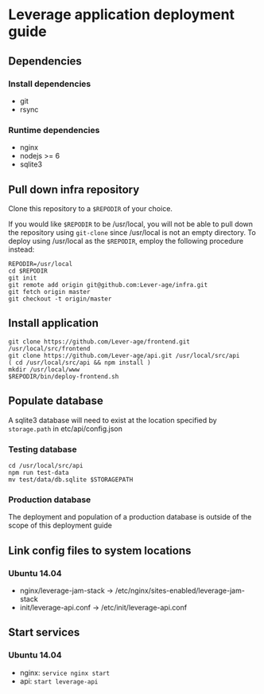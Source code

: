 # Leverage application deployment guide #

## Dependencies ##

### Install dependencies ###

- git
- rsync

### Runtime dependencies ###

- nginx
- nodejs >= 6
- sqlite3

## Pull down infra repository ##

Clone this repository to a `$REPODIR` of your choice.

If you would like `$REPODIR` to be /usr/local, you will
not be able to pull down the repository using `git-clone`
since /usr/local is not an empty directory. To deploy using
/usr/local as the `$REPODIR`, employ the following procedure
instead:

```
REPODIR=/usr/local
cd $REPODIR
git init
git remote add origin git@github.com:Lever-age/infra.git
git fetch origin master
git checkout -t origin/master
```

## Install application ##

```
git clone https://github.com/Lever-age/frontend.git /usr/local/src/frontend
git clone https://github.com/Lever-age/api.git /usr/local/src/api
( cd /usr/local/src/api && npm install )
mkdir /usr/local/www
$REPODIR/bin/deploy-frontend.sh
```

## Populate database ##

A sqlite3 database will need to exist at the location specified 
by `storage.path` in etc/api/config.json

### Testing database ###

```
cd /usr/local/src/api
npm run test-data
mv test/data/db.sqlite $STORAGEPATH
```

### Production database ###

The deployment and population of a production database is outside
of the scope of this deployment guide

## Link config files to system locations ##

### Ubuntu 14.04 ###

- nginx/leverage-jam-stack -> /etc/nginx/sites-enabled/leverage-jam-stack
- init/leverage-api.conf -> /etc/init/leverage-api.conf

## Start services ##

### Ubuntu 14.04 ###

- nginx: `service nginx start`
- api: `start leverage-api`
